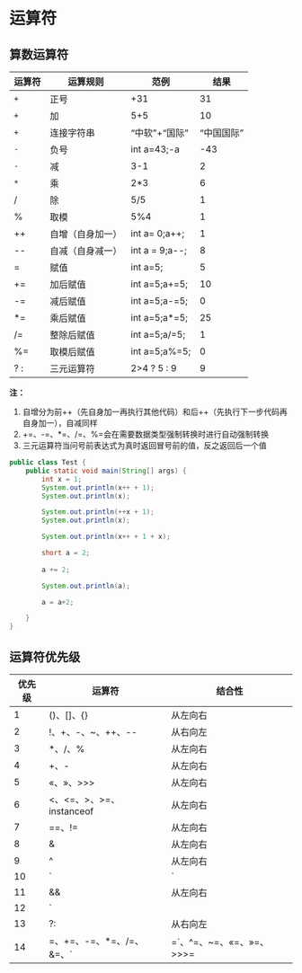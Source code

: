 # 运算符

## 算数运算符

| 运算符 | 运算规则         | 范例           | 结果       |
| ------ | ---------------- | -------------- | ---------- |
| `+`    | 正号             | +31            | 31         |
| `+`    | 加               | 5+5            | 10         |
| `+`    | 连接字符串       | “中软”+“国际”  | “中国国际” |
| `-`    | 负号             | int a=43;-a    | -43        |
| `-`    | 减               | 3-1            | 2          |
| `*`    | 乘               | 2*3            | 6          |
| /      | 除               | 5/5            | 1          |
| %      | 取模             | 5%4            | 1          |
| ++     | 自增（自身加一） | int a= 0;a++;  | 1          |
| --     | 自减（自身减一） | int a = 9;a--; | 8          |
| =      | 赋值             | int a=5;       | 5          |
| +=     | 加后赋值         | int a=5;a+=5;  | 10         |
| -=     | 减后赋值         | int a=5;a-=5;  | 0          |
| *=     | 乘后赋值         | int a=5;a*=5;  | 25         |
| /=     | 整除后赋值       | int a=5;a/=5;  | 1          |
| %=     | 取模后赋值       | int a=5;a%=5;  | 0          |
| ? :    | 三元运算符       | 2>4 ? 5 : 9    | 9          |

**注：**  
1. 自增分为前++（先自身加一再执行其他代码）和后++（先执行下一步代码再自身加一），自减同样  
2. +=、-=、*=、/=、%=会在需要数据类型强制转换时进行自动强制转换
3. 三元运算符当问号前表达式为真时返回冒号前的值，反之返回后一个值

```java
public class Test {
    public static void main(String[] args) {
        int x = 1;
        System.out.println(x++ + 1);
        System.out.println(x);

        System.out.println(++x + 1);
        System.out.println(x);

        System.out.println(x++ + 1 + x);

        short a = 2;
        
        a += 2;

        System.out.println(a);

        a = a+2;

    }
}
```

## 运算符优先级

优先级 | 运算符 | 结合性
----|-----|----
1 | ()、[]、{} | 从左向右
2 | !、+、-、~、++、-- | 从右向左
3 | *、/、% | 从左向右
4 | +、- | 从左向右
5 | «、»、>>> | 从左向右
6 | <、<=、>、>=、instanceof | 从左向右
7 | ==、!= | 从左向右
8 | & | 从左向右
9 | ^ | 从左向右
10 | `|` | 从左向右
11 | && | 从左向右
12 | `||` | 从左向右
13 | ?: | 从右向左
14 | =、+=、-=、*=、/=、&=、`|=`、^=、~=、«=、»=、>>>= | 从右向左
